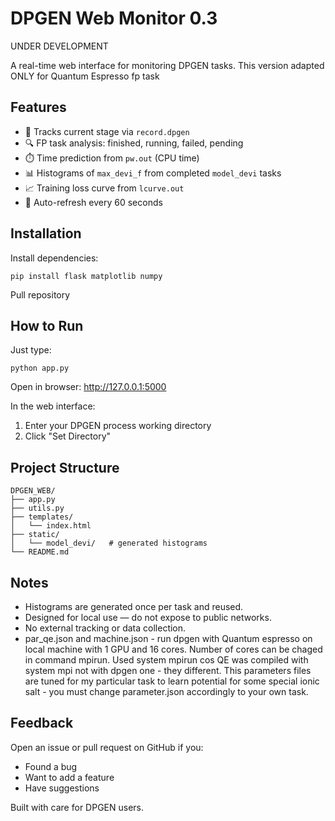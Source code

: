 # DPGEN Web Monitor 0.3
UNDER DEVELOPMENT

A real-time web interface for monitoring DPGEN tasks. 
This version adapted ONLY for Quantum Espresso fp task

## Features
- 🚀 Tracks current stage via `record.dpgen`
- 🔍 FP task analysis: finished, running, failed, pending
- ⏱️ Time prediction from `pw.out` (CPU time)
- 📊 Histograms of `max_devi_f` from completed `model_devi` tasks
- 📈 Training loss curve from `lcurve.out`
- 🔄 Auto-refresh every 60 seconds

## Installation

Install dependencies:

```
pip install flask matplotlib numpy
```
Pull repository

## How to Run

Just type:

```
python app.py
```

Open in browser: <http://127.0.0.1:5000>

In the web interface:
1. Enter your DPGEN process working directory 
2. Click "Set Directory"

## Project Structure
```
DPGEN_WEB/
├── app.py
├── utils.py
├── templates/
│   └── index.html
├── static/
│   └── model_devi/   # generated histograms
└── README.md
```

## Notes
- Histograms are generated once per task and reused.
- Designed for local use — do not expose to public networks.
- No external tracking or data collection.
- par_qe.json and machine.json - run dpgen with Quantum espresso on local machine with 1 GPU and 16 cores. Number of cores can be chaged in command mpirun. Used system mpirun cos QE was compiled with system mpi not with dpgen one - they different. This parameters files are tuned for my particular task to learn potential for some special ionic salt - you must change parameter.json accordingly to your own task.

## Feedback
Open an issue or pull request on GitHub if you:
- Found a bug
- Want to add a feature
- Have suggestions

Built with care for DPGEN users.
